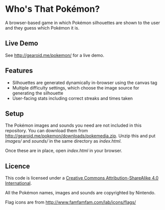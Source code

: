 # Who's That Pokémon?

A browser-based game in which Pokémon silhouettes are shown to the user and they guess which Pokémon it is.

## Live Demo
See http://gearoid.me/pokemon/ for a live demo.

## Features

* Silhouettes are generated dynamically in-browser using the canvas tag
* Multiple difficulty settings, which choose the image source for generating the silhouette
* User-facing stats including correct streaks and times taken

## Setup

The Pokémon images and sounds you need are not included in this repository. You can download them from http://gearoid.me/pokemon/downloads/pokemedia.zip. Unzip this and put _images/_ and _sounds/_ in the same directory as _index.html_.

Once these are in place, open _index.html_ in your browser.

## Licence
This code is licensed under a [Creative Commons Attribution-ShareAlike 4.0 International](https://creativecommons.org/licenses/by-sa/4.0/).

All the Pokémon names, images and sounds are copyrighted by Nintendo.

Flag icons are from http://www.famfamfam.com/lab/icons/flags/
